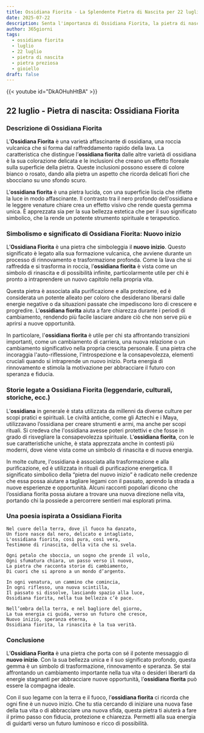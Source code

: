 ```yaml
---
title: Ossidiana Fiorita - La Splendente Pietra di Nascita per 22 luglio
date: 2025-07-22
description: Senta l'importanza di Ossidiana Fiorita, la pietra di nascita di 22 luglio che simboleggia Nuovo inizio. Lasci che la sua bellezza e il suo significato illuminino la sua giornata.
author: 365giorni
tags:
  - ossidiana fiorita
  - luglio
  - 22 luglio
  - pietra di nascita
  - pietra preziosa
  - gioiello
draft: false
---
```


{{< youtube id="DkAOHuhHtBA" >}}

## 22 luglio - Pietra di nascita: Ossidiana Fiorita

### Descrizione di Ossidiana Fiorita

L’**Ossidiana Fiorita** è una varietà affascinante di ossidiana, una roccia vulcanica che si forma dal raffreddamento rapido della lava. La caratteristica che distingue l’**ossidiana fiorita** dalle altre varietà di ossidiana è la sua colorazione delicata e le inclusioni che creano un effetto floreale sulla superficie della pietra. Queste inclusioni possono essere di colore bianco o rosato, dando alla pietra un aspetto che ricorda delicati fiori che sbocciano su uno sfondo scuro.

L'**ossidiana fiorita** è una pietra lucida, con una superficie liscia che riflette la luce in modo affascinante. Il contrasto tra il nero profondo dell'ossidiana e le leggere venature chiare crea un effetto visivo che rende questa gemma unica. È apprezzata sia per la sua bellezza estetica che per il suo significato simbolico, che la rende un potente strumento spirituale e terapeutico.

### Simbolismo e significato di Ossidiana Fiorita: Nuovo inizio

L’**Ossidiana Fiorita** è una pietra che simboleggia il **nuovo inizio**. Questo significato è legato alla sua formazione vulcanica, che avviene durante un processo di rinnovamento e trasformazione profonda. Come la lava che si raffredda e si trasforma in roccia, l’**ossidiana fiorita** è vista come un simbolo di rinascita e di possibilità infinite, particolarmente utile per chi è pronto a intraprendere un nuovo capitolo nella propria vita.

Questa pietra è associata alla purificazione e alla protezione, ed è considerata un potente alleato per coloro che desiderano liberarsi dalle energie negative o da situazioni passate che impediscono loro di crescere e progredire. L’**ossidiana fiorita** aiuta a fare chiarezza durante i periodi di cambiamento, rendendo più facile lasciare andare ciò che non serve più e aprirsi a nuove opportunità.

In particolare, l'**ossidiana fiorita** è utile per chi sta affrontando transizioni importanti, come un cambiamento di carriera, una nuova relazione o un cambiamento significativo nella propria crescita personale. È una pietra che incoraggia l'auto-riflessione, l'introspezione e la consapevolezza, elementi cruciali quando si intraprende un nuovo inizio. Porta energia di rinnovamento e stimola la motivazione per abbracciare il futuro con speranza e fiducia.

### Storie legate a Ossidiana Fiorita (leggendarie, culturali, storiche, ecc.)

L’**ossidiana** in generale è stata utilizzata da millenni da diverse culture per scopi pratici e spirituali. Le civiltà antiche, come gli Aztechi e i Maya, utilizzavano l’ossidiana per creare strumenti e armi, ma anche per scopi rituali. Si credeva che l'ossidiana avesse poteri protettivi e che fosse in grado di risvegliare la consapevolezza spirituale. L’**ossidiana fiorita**, con le sue caratteristiche uniche, è stata apprezzata anche in contesti più moderni, dove viene vista come un simbolo di rinascita e di nuova energia.

In molte culture, l'ossidiana è associata alla trasformazione e alla purificazione, ed è utilizzata in rituali di purificazione energetica. Il significato simbolico della “pietra del nuovo inizio” è radicato nelle credenze che essa possa aiutare a tagliare legami con il passato, aprendo la strada a nuove esperienze e opportunità. Alcuni racconti popolari dicono che l’ossidiana fiorita possa aiutare a trovare una nuova direzione nella vita, portando chi la possiede a percorrere sentieri mai esplorati prima.

### Una poesia ispirata a Ossidiana Fiorita

```
Nel cuore della terra, dove il fuoco ha danzato,  
Un fiore nasce dal nero, delicato e intagliato,  
L'ossidiana fiorita, così pura, così vera,  
Testimone di rinascita, della vita che si svela.

Ogni petalo che sboccia, un sogno che prende il volo,  
Ogni sfumatura chiara, un passo verso il nuovo,  
La pietra che racconta storie di cambiamento,  
Di cuori che si aprono a un mondo d’argento.

In ogni venatura, un cammino che comincia,  
In ogni riflesso, una nuova scintilla,  
Il passato si dissolve, lasciando spazio alla luce,  
Ossidiana fiorita, nella tua bellezza c’è pace.

Nell’ombra della terra, e nel bagliore del giorno,  
La tua energia ci guida, verso un futuro che cresce,  
Nuovo inizio, speranza eterna,  
Ossidiana fiorita, la rinascita è la tua verità.
```

### Conclusione

L’**Ossidiana Fiorita** è una pietra che porta con sé il potente messaggio di **nuovo inizio**. Con la sua bellezza unica e il suo significato profondo, questa gemma è un simbolo di trasformazione, rinnovamento e speranza. Se stai affrontando un cambiamento importante nella tua vita o desideri liberarti da energie stagnanti per abbracciare nuove opportunità, l’**ossidiana fiorita** può essere la compagna ideale.

Con il suo legame con la terra e il fuoco, l’**ossidiana fiorita** ci ricorda che ogni fine è un nuovo inizio. Che tu stia cercando di iniziare una nuova fase della tua vita o di abbracciare una nuova sfida, questa pietra ti aiuterà a fare il primo passo con fiducia, protezione e chiarezza. Permetti alla sua energia di guidarti verso un futuro luminoso e ricco di possibilità.